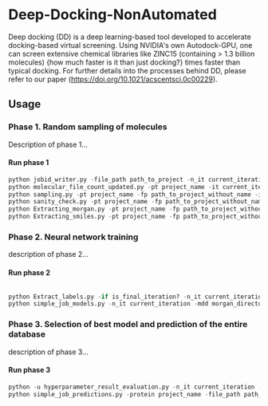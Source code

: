 # Deep-Docking-NonAutomated

Deep docking (DD) is a deep learning-based tool developed to accelerate docking-based virtual screening. Using NVIDIA's own Autodock-GPU,  one can screen extensive chemical libraries like ZINC15 (containing > 1.3 billion molecules) {how much faster is it than just docking?} times faster than typical docking. For further details into the processes behind DD, please refer to our paper (https://doi.org/10.1021/acscentsci.0c00229). 


## Usage

### Phase 1. Random sampling of molecules
Description of phase 1...


#### Run phase 1
```python
python jobid_writer.py -file_path path_to_project -n_it current_iteration -jid job_id -jn job_name
python molecular_file_count_updated.py -pt project_name -it current_iteration -cdd prediction_directory -t_pos total_processors -t_samp molecules_to_dock
python sampling.py -pt project_name -fp path_to_project_without_name -it current_iteration -dd prediction_directory -t_pos total_processors -tr_sz train_size -vl_sz val_size
python sanity_check.py -pt project_name -fp path_to_project_without_name -it current_iteration
python Extracting_morgan.py -pt project_name -fp path_to_project_without_name -it current_iteration -md morgan_directory -t_pos total_processors
python Extracting_smiles.py -pt project_name -fp path_to_project_without_name -it current_iteration -fn 0 -smd smile_directory -sd sdf_directory -t_pos total_processors -if is_final_iteration?
```
  
### Phase 2. Neural network training
description of phase 2...

#### Run phase 2
```python

python Extract_labels.py -if is_final_iteration? -n_it current_iteration -protein project_name -file_path path_to_project_without_name -t_pos total_processors -sof docking_software
python simple_job_models.py -n_it current_iteration -mdd morgan_directory -time 00-04:00 -file_path project_path -nhp num_hyperparameters -titr total_iterations -n_mol num_molecules --percent_first_mols percent_first_molecules -ct cutoff_threshold --percent_last_mols percent_last_mols
```

### Phase 3. Selection of best model and prediction of the entire database
description of phase 3...

#### Run phase 3
```python
python -u hyperparameter_result_evaluation.py -n_it current_iteration --data_path project_path -mdd morgan_directory -n_mol num_molecules
python simple_job_predictions.py -protein project_name -file_path path_to_project_without_name -n_it current_iteration -mdd morgan_directory

```









